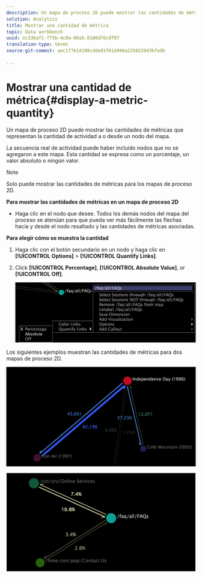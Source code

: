 ```yaml
---
description: Un mapa de proceso 2D puede mostrar las cantidades de métricas que representan la cantidad de actividad a o desde un nodo del mapa.
solution: Analytics
title: Mostrar una cantidad de métrica
topic: Data workbench
uuid: ec336af1-ff5b-4c0a-86a5-8186d76cdf07
translation-type: tm+mt
source-git-commit: aec1f7b14198cdde91f61d490a235022943bfedb

---
```



# Mostrar una cantidad de métrica{#display-a-metric-quantity}

Un mapa de proceso 2D puede mostrar las cantidades de métricas que representan la cantidad de actividad a o desde un nodo del mapa.

La secuencia real de actividad puede haber incluido nodos que no se agregaron a este mapa. Esta cantidad se expresa como un porcentaje, un valor absoluto o ningún valor.

>[!NOTE]
>
>Solo puede mostrar las cantidades de métricas para los mapas de proceso 2D.

**Para mostrar las cantidades de métricas en un mapa de proceso 2D**

* Haga clic en el nodo que desee. Todos los demás nodos del mapa del proceso se atenúan para que pueda ver más fácilmente las flechas hacia y desde el nodo resaltado y las cantidades de métricas asociadas.

**Para elegir cómo se muestra la cantidad**

1. Haga clic con el botón secundario en un nodo y haga clic en **[!UICONTROL Options]** > **[!UICONTROL Quantify Links]**.
1. Click **[!UICONTROL Percentage]**, **[!UICONTROL Absolute Value]**, or **[!UICONTROL Off]**.

   ![](assets/mnu_2DProcessMap_quantifyLinks.png)

Los siguientes ejemplos muestran las cantidades de métricas para dos mapas de proceso 2D.

![](assets/vis_2DProcessMap_DisplayMetricQuantities_Movies.png)

![](assets/client-met.png)


